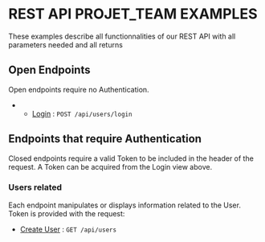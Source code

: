 # REST API PROJET_TEAM EXAMPLES

These examples describe all functionnalities of our REST API with all parameters needed and all returns

## Open Endpoints

Open endpoints require no Authentication.

- - [Login](users/login.md) : `POST /api/users/login`

## Endpoints that require Authentication

Closed endpoints require a valid Token to be included in the header of the request. A Token can be acquired from the Login view above.

### Users related

Each endpoint manipulates or displays information related to the User. Token is provided with the request:




- [Create User](users/create.md) : `GET /api/users`
<!--
- [Show user](users/getId.md) : `GET /api/users/:id`
- [Create user](users/post.md) : `POST /api/users`
- [Update user](users/put.md) : `PUT /api/users/:id`
- [Delete user](users/delete.md) : `DELETE /api/users/:id`
-->
